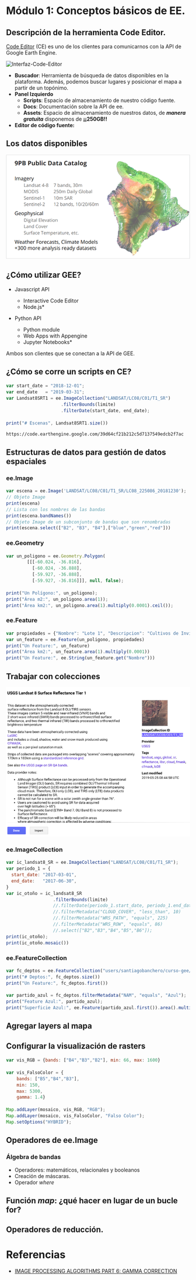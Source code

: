 # Módulo 1: Conceptos básicos de EE.

## Descripción de la herramienta Code Editor.

[Code Editor](https://code.earthengine.google.com) (CE) es uno de los clientes para comunicarnos con la API de Google Earth Engine.

![Interfaz-Code-Editor](https://developers.google.com/earth-engine/images/Playground_diagram_v3_crop.png)

 - __Buscador__: Herramienta de búsqueda de datos disponibles en la plataforma. Además, podemos buscar lugares y posicionar el mapa a partir de un topónimo.
 - __Panel Izquierdo__
    - __Scripts__: Espacio de almacenamiento de nuestro código fuente.
    - __Docs__: Documentación sobre la API de ee.
    - __Assets__: Espacio de almacenamiento de nuestros datos, de __*manera gratuita*__ disponemos de __¡¡250GB!!__
 - __Editor de código fuente:__ 

## Los datos disponibles

![Datos-Disponibles](imgs/catalogo.png)


## ¿Cómo utilizar GEE?

 - Javascript API
    - Interactive Code Editor
    - Node.js*

 - Python API
	- Python module
	- Web Apps with Appengine
	- Jupyter Notebooks*

Ambos son clientes que se conectan a la API de GEE.

## ¿Cómo se corre un scripts en CE?


```Javascript
var start_date = "2018-12-01";
var end_date   = "2019-03-31";
var Landsat8SRT1 = ee.ImageCollection("LANDSAT/LC08/C01/T1_SR")
                     .filterBounds(limite)
                     .filterDate(start_date, end_date);
                     
print("# Escenas", Landsat8SRT1.size())
```

    https://code.earthengine.google.com/39d64cf21b212c5d7137549edcb2f7ac

## Estructuras de datos para gestión de datos espaciales

### ee.Image

```Javascript
var escena = ee.Image('LANDSAT/LC08/C01/T1_SR/LC08_225086_20181230');
// Objeto Image
print(escena)
// Lista con los nombres de las bandas
print(escena.bandNames())
// Objeto Image de un subconjunto de bandas que son renombradas
print(escena.select(["B2", "B3", "B4"],["blue","green","red"]))
```

### ee.Geometry

```Javascript
var un_poligono = ee.Geometry.Polygon(
        [[[-60.024, -36.816],
          [-60.024, -36.888],
          [-59.927, -36.888],
          [-59.927, -36.816]]], null, false);
          
print("Un Polígono:", un_poligono);
print("Área m2:", un_poligono.area(1));
print("Área km2:", un_poligono.area(1).multiply(0.0001).ceil());
```

### ee.Feature

```Javascript
var propiedades = {"Nombre": "Lote 1", "Descripcion": "Cultivos de Invierno"}
var un_feature = ee.Feature(un_poligono, propiedades)
print("Un Feature:", un_feature)
print("Área km2:", un_feature.area(1).multiply(0.0001))
print("Un Feature:", ee.String(un_feature.get("Nombre")))
```

## Trabajar con colecciones

![IC](imgs/image-collection.png)


### ee.ImageCollection

```Javascript
var ic_landsat8_SR = ee.ImageCollection("LANDSAT/LC08/C01/T1_SR");
var periodo_1 = {
  start_date: "2017-03-01",
  end_date:   "2017-06-30",
}
var ic_otoño = ic_landsat8_SR
                  .filterBounds(limite)
                  //.filterDate(periodo_1.start_date, periodo_1.end_date)
                  //.filterMetadata("CLOUD_COVER", "less_than", 10)
                  //.filterMetadata("WRS_PATH", "equals", 225)
                  //.filterMetadata("WRS_ROW", "equals", 86)
                  //.select(["B2","B3","B4","B5","B6"]);
print(ic_otoño);
print(ic_otoño.mosaic())
```

### ee.FeatureCollection

```Javascript
var fc_deptos = ee.FeatureCollection("users/santiagobanchero/curso-gee/departamentos");
print("# Deptos:", fc_deptos.size())
print("Un Feature:", fc_deptos.first())

var partido_azul = fc_deptos.filterMetadata("NAM", "equals", "Azul");
print("Feature Azul:", partido_azul);
print("Superficie Azul:", ee.Feature(partido_azul.first()).area().multiply(0.0001));

```
## Agregar layers al mapa

## Configurar la visualización de rasters
```Javascript
var vis_RGB = {bands: ["B4","B3","B2"], min: 66, max: 1600}

var vis_FalsoColor = {
    bands: ["B5","B4","B3"], 
    min: 150, 
    max: 5300, 
    gamma: 1.4}

Map.addLayer(mosaico, vis_RGB, "RGB");
Map.addLayer(mosaico, vis_FalsoColor, "Falso Color");
Map.setOptions("HYBRID");
```

## Operadores de ee.Image

### Álgebra de bandas


* Operadores: matemáticos, relacionales y booleanos
* Creación de máscaras.
* Operador _where_


## Función _map_: ¿qué hacer en lugar de un bucle for?


## Operadores de reducción.


# Referencias

* [IMAGE PROCESSING ALGORITHMS PART 6: GAMMA CORRECTION](https://www.dfstudios.co.uk/articles/programming/image-programming-algorithms/image-processing-algorithms-part-6-gamma-correction/)








